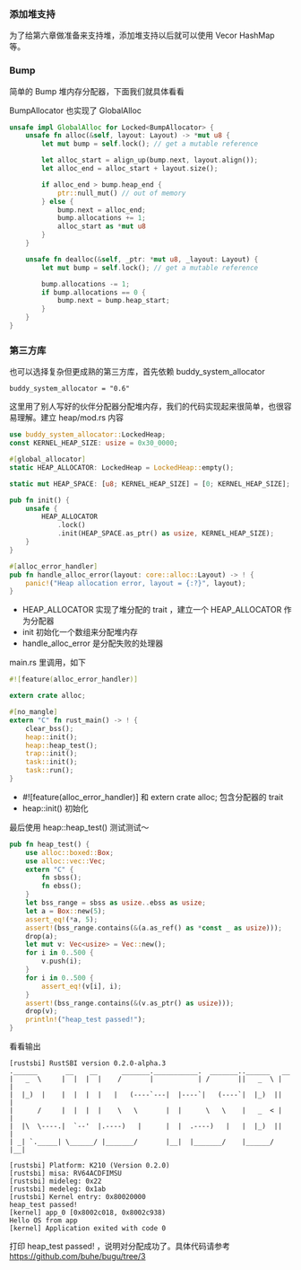 ### 添加堆支持

为了给第六章做准备来支持堆，添加堆支持以后就可以使用 Vecor HashMap 等。

### Bump

简单的 Bump 堆内存分配器，下面我们就具体看看

BumpAllocator 也实现了 GlobalAlloc 

```rust
unsafe impl GlobalAlloc for Locked<BumpAllocator> {
    unsafe fn alloc(&self, layout: Layout) -> *mut u8 {
        let mut bump = self.lock(); // get a mutable reference

        let alloc_start = align_up(bump.next, layout.align());
        let alloc_end = alloc_start + layout.size();

        if alloc_end > bump.heap_end {
            ptr::null_mut() // out of memory
        } else {
            bump.next = alloc_end;
            bump.allocations += 1;
            alloc_start as *mut u8
        }
    }

    unsafe fn dealloc(&self, _ptr: *mut u8, _layout: Layout) {
        let mut bump = self.lock(); // get a mutable reference

        bump.allocations -= 1;
        if bump.allocations == 0 {
            bump.next = bump.heap_start;
        }
    }
}
```



### 第三方库

也可以选择复杂但更成熟的第三方库，首先依赖 buddy_system_allocator 

```
buddy_system_allocator = "0.6"
```

这里用了别人写好的伙伴分配器分配堆内存，我们的代码实现起来很简单，也很容易理解。建立 heap/mod.rs 内容

```rust
use buddy_system_allocator::LockedHeap;
const KERNEL_HEAP_SIZE: usize = 0x30_0000;

#[global_allocator]
static HEAP_ALLOCATOR: LockedHeap = LockedHeap::empty();

static mut HEAP_SPACE: [u8; KERNEL_HEAP_SIZE] = [0; KERNEL_HEAP_SIZE];

pub fn init() {
    unsafe {
        HEAP_ALLOCATOR
            .lock()
            .init(HEAP_SPACE.as_ptr() as usize, KERNEL_HEAP_SIZE);
    }
}

#[alloc_error_handler]
pub fn handle_alloc_error(layout: core::alloc::Layout) -> ! {
    panic!("Heap allocation error, layout = {:?}", layout);
}
```

- HEAP_ALLOCATOR 实现了堆分配的 trait ，建立一个 HEAP_ALLOCATOR 作为分配器
- init 初始化一个数组来分配堆内存
- handle_alloc_error 是分配失败的处理器

main.rs 里调用，如下

```rust
#![feature(alloc_error_handler)]

extern crate alloc;

#[no_mangle]
extern "C" fn rust_main() -> ! {
    clear_bss();
    heap::init();
    heap::heap_test();
    trap::init();
    task::init();
    task::run();
}
```

- #![feature(alloc_error_handler)] 和 extern crate alloc; 包含分配器的 trait 
- heap::init() 初始化

最后使用 heap::heap_test() 测试测试～

```rust
pub fn heap_test() {
    use alloc::boxed::Box;
    use alloc::vec::Vec;
    extern "C" {
        fn sbss();
        fn ebss();
    }
    let bss_range = sbss as usize..ebss as usize;
    let a = Box::new(5);
    assert_eq!(*a, 5);
    assert!(bss_range.contains(&(a.as_ref() as *const _ as usize)));
    drop(a);
    let mut v: Vec<usize> = Vec::new();
    for i in 0..500 {
        v.push(i);
    }
    for i in 0..500 {
        assert_eq!(v[i], i);
    }
    assert!(bss_range.contains(&(v.as_ptr() as usize)));
    drop(v);
    println!("heap_test passed!");
}
```

看看输出

```
[rustsbi] RustSBI version 0.2.0-alpha.3
.______       __    __      _______.___________.  _______..______   __
|   _  \     |  |  |  |    /       |           | /       ||   _  \ |  |
|  |_)  |    |  |  |  |   |   (----`---|  |----`|   (----`|  |_)  ||  |
|      /     |  |  |  |    \   \       |  |      \   \    |   _  < |  |
|  |\  \----.|  `--'  |.----)   |      |  |  .----)   |   |  |_)  ||  |
| _| `._____| \______/ |_______/       |__|  |_______/    |______/ |__|

[rustsbi] Platform: K210 (Version 0.2.0)
[rustsbi] misa: RV64ACDFIMSU
[rustsbi] mideleg: 0x22
[rustsbi] medeleg: 0x1ab
[rustsbi] Kernel entry: 0x80020000
heap_test passed!
[kernel] app_0 [0x8002c018, 0x8002c938)
Hello OS from app
[kernel] Application exited with code 0
```

打印 heap_test passed! ，说明对分配成功了。具体代码请参考 https://github.com/buhe/bugu/tree/3 

